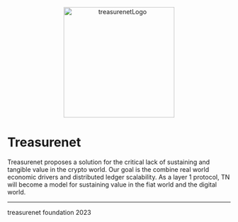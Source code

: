 <p align="center">
  <a href="https://treasurenet.io">
    <img alt="treasurenetLogo" src="https://raw.githubusercontent.com/wiki/treasurenetprotocol/treasurenet/images/logo.png" width="250" />
  </a>
</p>

# Treasurenet

Treasurenet proposes a solution for the critical lack of sustaining and tangible value in the crypto world. Our goal is the combine real world economic drivers and distributed ledger scalability. As a layer 1 protocol, TN will become a model for sustaining value in the fiat world and the digital world.


-----

treasurenet foundation 2023
